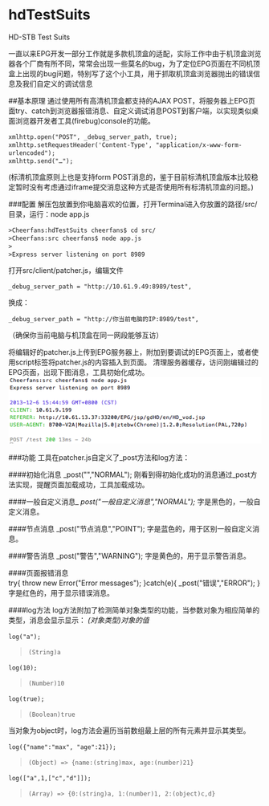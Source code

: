 hdTestSuits
===========

HD-STB Test Suits 

一直以来EPG开发一部分工作就是多款机顶盒的适配，实际工作中由于机顶盒浏览器各个厂商有所不同，常常会出现一些莫名的bug，为了定位EPG页面在不同机顶盒上出现的bug问题，特别写了这个小工具，用于抓取机顶盒浏览器抛出的错误信息及我们自定义的调试信息

##基本原理
通过使用所有高清机顶盒都支持的AJAX POST，将服务器上EPG页面try、catch到浏览器报错消息、自定义调试消息POST到客户端，以实现类似桌面浏览器开发者工具(firebug)console的功能。
    
    xmlhttp.open("POST", _debug_server_path, true);
    xmlhttp.setRequestHeader('Content-Type', "application/x-www-form-urlencoded");
    xmlhttp.send("…");

(标清机顶盒原则上也是支持form POST消息的，鉴于目前标清机顶盒版本比较稳定暂时没有考虑通过iframe提交消息这种方式是否使用所有标清机顶盒的问题。)

###配置
解压包放置到你电脑喜欢的位置，打开Terminal进入你放置的路径/src/目录，运行：node app.js
  
    >Cheerfans:hdTestSuits cheerfans$ cd src/
    >Cheerfans:src cheerfans$ node app.js
    >
    >Express server listening on port 8989

打开src/client/patcher.js，编辑文件

    _debug_server_path = "http://10.61.9.49:8989/test",

换成：

    _debug_server_path = "http://你当前电脑的IP:8989/test",

（确保你当前电脑与机顶盒在同一网段能够互访）

将编辑好的patcher.js上传到EPG服务器上，附加到要调试的EPG页面上，或者使用script标签将patcher.js的内容插入到页面。
清理服务器缓存，访问刚编辑过的EPG页面，出现下图消息，工具初始化成功。
![初始化成功](screenshot/init.png)

###功能
工具在patcher.js自定义了_post方法和log方法：

####初始化消息
    _post("","NORMAL");
刚看到得初始化成功的消息通过_post方法实现，提醒页面加载成功，工具加载成功。

####一般自定义消息_
    _post("一般自定义消息","NORMAL");_
字是黑色的，一般自定义消息。

####节点消息
    _post("节点消息","POINT");
字是蓝色的，用于区别一般自定义消息。

####警告消息
    _post("警告","WARNING");
字是黄色的，用于显示警告消息。

####页面报错消息    
    try{
        throw new Error("Error messages");
    }catch(e){
        _post("错误","ERROR"); 
    }
字是红色的，用于显示错误消息。

####log方法
log方法附加了检测简单对象类型的功能，当参数对象为相应简单的类型，消息会显示显示： *(对象类型)对象的值*

`log("a");`

>```(String)a```

`log(10);`

>```(Number)10```

`log(true);`

>```(Boolean)true```


当对象为object时，log方法会遍历当前数组最上层的所有元素并显示其类型。

`log({"name":"max", "age":21});`

>```(Object) => {name:(string)max, age:(number)21}```   


`log(["a",1,["c","d"]]);`

>```(Array) => {0:(string)a, 1:(number)1, 2:(object)c,d}```

